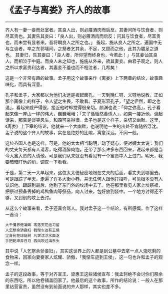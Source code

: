 # 《孟子与离娄》齐人的故事

------

齐人有一妻一妾而处室者。其良人出，则必餍酒肉而后反。其妻问所与饮食者，则尽富贵也。其妻告其妾曰：「良人出，则必餍酒肉而后反；问其与饮食者，尽富贵也，而未尝有显者来。吾将瞷良人之所之也。」
蚤起，施从良人之所之，遍国中无与立谈者。卒之东郭墦间，之祭者乞其余，不足，又顾而之他，此其为餍足之道也。
其妻归，告其妾曰：「良人者，所仰望而终身也，今若此！」与其妾讪其良人，而相泣于中庭。而良人未之知也，施施从外来，骄其妻妾。由君子观之，则人之所以求富贵利达者，其妻妾不羞也而不相泣者，几希矣！

这是一个非常有趣的故事。孟子用这个故事来作《离娄》上下两章的结论，故事趣味化，而具有深意。

孔子和孟子，大家都以为他们永远是板起面孔，一天到晚仁呀、义呀地说教，正如那个画像上的样子，令人望之生畏，不敢看。子夏形容孔子，「望之俨然，即之也温」，看起来威严得很，接近他时却觉得很亲切。颜渊也说：「仰之弥高」，孔子看起来像一座山一样的伟大，巍巍峨峨；「夫子循循然善诱人」，如果一接近他，谈起话来，那真是谈笑风生，和蔼可亲得很。孟子也是这个样子，亲切又幽默。这里，《离娄》上下章的结论，他就来一个大幽默，也说明他一生的出处不肯随俗浮沈。孟子说的这个齐人的故事，实在是绝妙的比喻，寓意深远，不同一般。

这位齐国人也是这样。可是，他的太太相当聪明，动了疑心，便对姨太太说：我们的丈夫每天都有人请客，吃得酒醉肉饱，还带了那么许多东西回来，说起来都是当今大富大贵的人请他，可是我们从来就没有看见有一个富贵中人上过门。明天，我要暗暗盯他的梢，调查一下看看。

于是，第二天一大早起来，这位太太便秘密地跟在丈夫的后面，看丈夫到哪里去。可是跟踪了半天，走遍了许多大街小巷，并无任何人跟他打招呼，可见根本没有人认识他。跟踪到最后，他到了东门外的坟场中去了。他在那里看见人家上坟祭祖，把祭过预备丢掉的鸡鸭鱼肉等祭品，向人讨来，包好放到袋中。一个地方讨得还不够，又到别的坟上去讨。

从这么个故事来看，孟子还真会骂人。我对孟子这一个结论，有所感慨，作了这样一首诗：
```
大千情界倦凝眸 零落天花结习留
人乞祭余骄妾妇 我惭车迹有王侯
尘身宛在琼庭树 凡世沈浮水面沤
手把乾坤弄日月 西风吹过海东头
```
其中说「人乞祭余骄妾妇」，其实这世界上的人都是到公墓中去拿一点人鬼吃剩的食物来，回家向妻妾家人炫耀、骄傲，「我惭车迹到王侯」，这一句也许和孟子的观念一样。

孟子的这段故事，等于对齐宣王、梁惠王这些诸侯宣布：我孟轲绝不会讨你们祭余的东西吃，所以他卷铺盖回家了。他最后的这个故事，所作的结论说：一般人在那里钻营富贵，虽然没有到前面说的齐人那样，其实也差不多。

